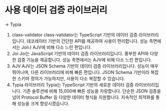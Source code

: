 
# 사용 데이터 검증 라이브러리 
-> Typia

1. class-validator
   class-validator는 TypeScript 기반의 데이터 검증 라이브러리입니다.
   데코레이터 기반의 간단한 API를 제공하여 사용이 편리합니다.
   성능 측면에서는 Joi나 AJV에 비해 다소 느린 편입니다. 
2. Joi
   Joi는 JavaScript 기반의 데이터 검증 라이브러리입니다.
   풍부한 API와 다양한 검증 기능을 제공합니다.
   성능 측면에서는 AJV에 비해 다소 느린 편입니다. 
3. AJV
   AJV는 JSON Schema 기반의 데이터 검증 라이브러리입니다.
   성능이 매우 뛰어나며, 다른 라이브러리에 비해 빠른 편입니다.
   JSON Schema 기반이라 복잡한 스키마 정의가 가능하지만, 사용이 다소 복잡할 수 있습니다.
4. Typia 라이브러리
   Typia는 TypeScript 기반의 새로운 데이터 검증 라이브러리입니다.
   기존 솔루션에 비해 15,000배 빠른 성능을 자랑합니다.
   단순한 JSON 검증을 넘어 Protocol Buffer 등 다양한 데이터 형식을 지원합니다.
   지속적인 최적화를 통해 성능을 크게 향상시켰습니다.

